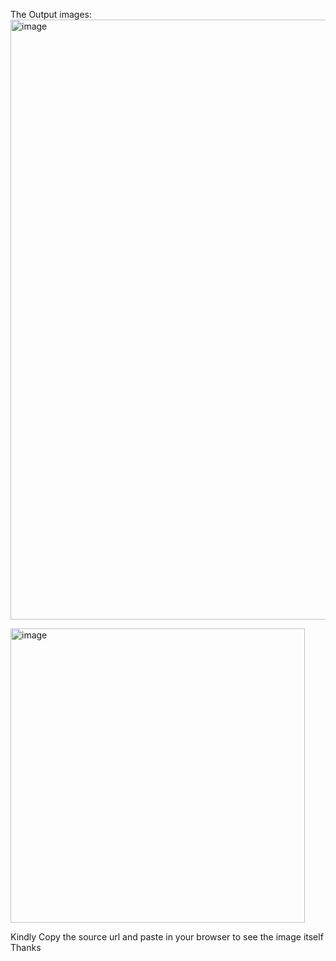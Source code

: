 The Output images:
<img width="960" alt="image" src="https://github.com/Hamor01/web_scrapping/assets/81221383/16937834-dc33-4c7e-b3f5-ff40945f4b2b">

<img width="471" alt="image" src="https://github.com/Hamor01/web_scrapping/assets/81221383/add94713-ddda-4063-9990-5bb08056e86b">



Kindly Copy the source url and paste in your browser to see the image itself
Thanks

